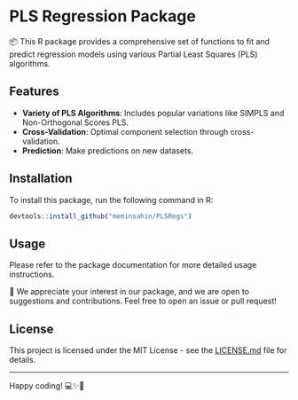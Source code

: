 # PLS Regression Package

📦 This R package provides a comprehensive set of functions to fit and predict regression models using various Partial Least Squares (PLS) algorithms.

## Features

- **Variety of PLS Algorithms**: Includes popular variations like SIMPLS and Non-Orthogonal Scores PLS.
- **Cross-Validation**: Optimal component selection through cross-validation.
- **Prediction**: Make predictions on new datasets.

## Installation

To install this package, run the following command in R:

```R
devtools::install_github("meminsahin/PLSRegs")  
```

## Usage

Please refer to the package documentation for more detailed usage instructions.


🤝 We appreciate your interest in our package, and we are open to suggestions and contributions. Feel free to open an issue or pull request!

## License

This project is licensed under the MIT License - see the [LICENSE.md](LICENSE.md) file for details.

---

Happy coding! 💻✨🚀
